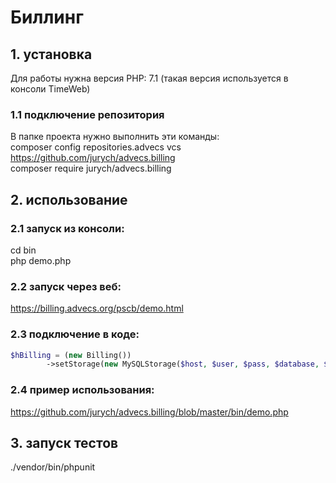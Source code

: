 # Биллинг

## 1. установка
Для работы нужна версия PHP: 7.1 (такая версия используется в консоли TimeWeb)

### 1.1 подключение репозитория
В папке проекта нужно выполнить эти команды:  
composer config repositories.advecs vcs https://github.com/jurych/advecs.billing  
composer require jurych/advecs.billing  

## 2. использование

### 2.1 запуск из консоли:
cd bin  
php demo.php  

### 2.2 запуск через веб:
https://billing.advecs.org/pscb/demo.html

### 2.3 подключение в коде:
```php
$hBilling = (new Billing())
        ->setStorage(new MySQLStorage($host, $user, $pass, $database, $port));
```

### 2.4 пример использования:
https://github.com/jurych/advecs.billing/blob/master/bin/demo.php  

## 3. запуск тестов 
./vendor/bin/phpunit  